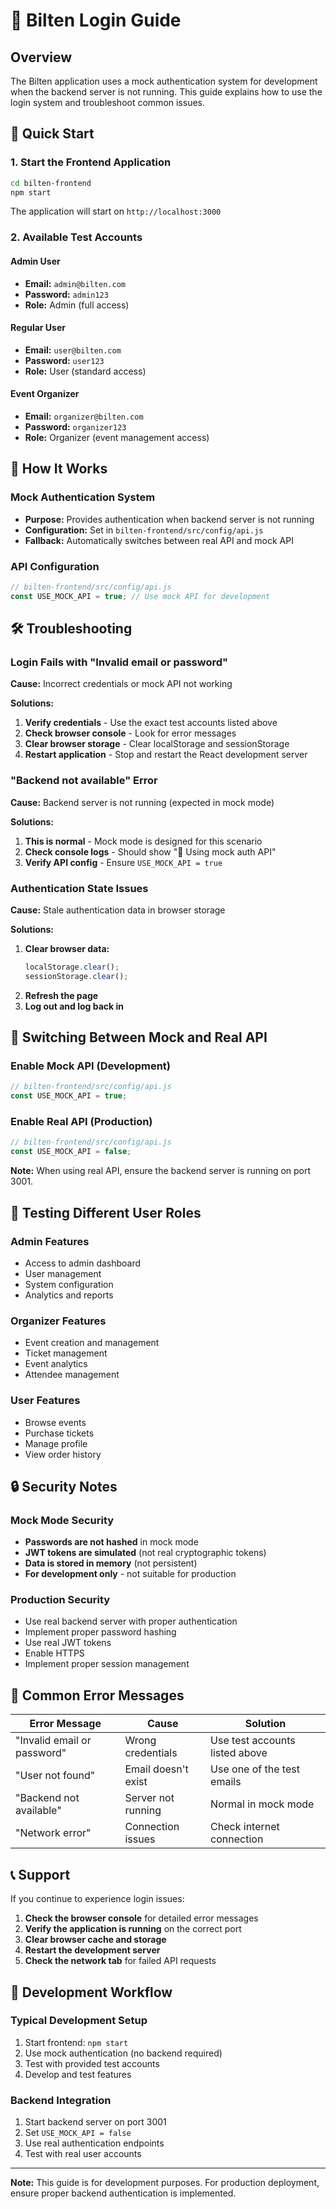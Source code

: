 # 🔐 Bilten Login Guide

## Overview
The Bilten application uses a mock authentication system for development when the backend server is not running. This guide explains how to use the login system and troubleshoot common issues.

## 🚀 Quick Start

### 1. Start the Frontend Application
```bash
cd bilten-frontend
npm start
```

The application will start on `http://localhost:3000`

### 2. Available Test Accounts

#### Admin User
- **Email:** `admin@bilten.com`
- **Password:** `admin123`
- **Role:** Admin (full access)

#### Regular User
- **Email:** `user@bilten.com`
- **Password:** `user123`
- **Role:** User (standard access)

#### Event Organizer
- **Email:** `organizer@bilten.com`
- **Password:** `organizer123`
- **Role:** Organizer (event management access)

## 🔧 How It Works

### Mock Authentication System
- **Purpose:** Provides authentication when backend server is not running
- **Configuration:** Set in `bilten-frontend/src/config/api.js`
- **Fallback:** Automatically switches between real API and mock API

### API Configuration
```javascript
// bilten-frontend/src/config/api.js
const USE_MOCK_API = true; // Use mock API for development
```

## 🛠️ Troubleshooting

### Login Fails with "Invalid email or password"
**Cause:** Incorrect credentials or mock API not working

**Solutions:**
1. **Verify credentials** - Use the exact test accounts listed above
2. **Check browser console** - Look for error messages
3. **Clear browser storage** - Clear localStorage and sessionStorage
4. **Restart application** - Stop and restart the React development server

### "Backend not available" Error
**Cause:** Backend server is not running (expected in mock mode)

**Solutions:**
1. **This is normal** - Mock mode is designed for this scenario
2. **Check console logs** - Should show "🔄 Using mock auth API"
3. **Verify API config** - Ensure `USE_MOCK_API = true`

### Authentication State Issues
**Cause:** Stale authentication data in browser storage

**Solutions:**
1. **Clear browser data:**
   ```javascript
   localStorage.clear();
   sessionStorage.clear();
   ```
2. **Refresh the page**
3. **Log out and log back in**

## 🔄 Switching Between Mock and Real API

### Enable Mock API (Development)
```javascript
// bilten-frontend/src/config/api.js
const USE_MOCK_API = true;
```

### Enable Real API (Production)
```javascript
// bilten-frontend/src/config/api.js
const USE_MOCK_API = false;
```

**Note:** When using real API, ensure the backend server is running on port 3001.

## 📱 Testing Different User Roles

### Admin Features
- Access to admin dashboard
- User management
- System configuration
- Analytics and reports

### Organizer Features
- Event creation and management
- Ticket management
- Event analytics
- Attendee management

### User Features
- Browse events
- Purchase tickets
- Manage profile
- View order history

## 🔒 Security Notes

### Mock Mode Security
- **Passwords are not hashed** in mock mode
- **JWT tokens are simulated** (not real cryptographic tokens)
- **Data is stored in memory** (not persistent)
- **For development only** - not suitable for production

### Production Security
- Use real backend server with proper authentication
- Implement proper password hashing
- Use real JWT tokens
- Enable HTTPS
- Implement proper session management

## 🚨 Common Error Messages

| Error Message | Cause | Solution |
|---------------|-------|----------|
| "Invalid email or password" | Wrong credentials | Use test accounts listed above |
| "User not found" | Email doesn't exist | Use one of the test emails |
| "Backend not available" | Server not running | Normal in mock mode |
| "Network error" | Connection issues | Check internet connection |

## 📞 Support

If you continue to experience login issues:

1. **Check the browser console** for detailed error messages
2. **Verify the application is running** on the correct port
3. **Clear browser cache and storage**
4. **Restart the development server**
5. **Check the network tab** for failed API requests

## 🔄 Development Workflow

### Typical Development Setup
1. Start frontend: `npm start`
2. Use mock authentication (no backend required)
3. Test with provided test accounts
4. Develop and test features

### Backend Integration
1. Start backend server on port 3001
2. Set `USE_MOCK_API = false`
3. Use real authentication endpoints
4. Test with real user accounts

---

**Note:** This guide is for development purposes. For production deployment, ensure proper backend authentication is implemented.
